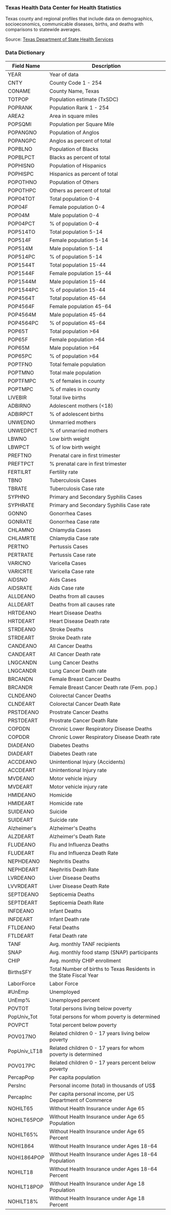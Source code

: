 ### Texas Health Data Center for Health Statistics

Texas county and regional profiles that include data on demographics, socioeconomics, communicable diseases, births, and deaths with comparisons to statewide averages.

Source:  [Texas Department of State Health Services](http://healthdata.dshs.texas.gov/HealthFactsProfiles)

### Data Dictionary

Field Name|	Description
---|----------
YEAR|	Year of data
CNTY|	County Code 1 - 254
CONAME|	County Name, Texas
TOTPOP|	Population estimate (TxSDC)
POPRANK|	Population Rank 1 - 254
AREA2|	Area in square miles
POPSQMI|	Population per Square Mile
POPANGNO|	Population of Anglos
POPANGPC|	Anglos as percent of total
POPBLNO|	Population of Blacks
POPBLPCT|	Blacks as percent of total
POPHISNO|	Population of Hispanics
POPHISPC|	Hispanics as percent of total
POPOTHNO|	Population of Others
POPOTHPC|	Others as percent of total
POP04TOT|	Total population 0-4
POP04F|	Female population 0-4
POP04M|	Male population 0-4
POP04PCT|	% of population 0-4
POP514TO|	Total population 5-14
POP514F|	Female population 5-14
POP514M|	Male population 5-14
POP514PC|	% of population 5-14
POP1544T|	Total population 15-44
POP1544F|	Female population 15-44
POP1544M|	Male population 15-44
POP1544PC|	% of population 15-44
POP4564T|	Total population 45-64
POP4564F|	Female population 45-64
POP4564M|	Male population 45-64
POP4564PC|	% of population 45-64
POP65T|	Total population >64
POP65F|	Female population >64
POP65M|	Male population >64
POP65PC|	% of population >64
POPTFNO|	Total female population
POPTMNO|	Total male population
POPTFMPC|	% of females in county
POPTMPC|	% of males in county
LIVEBIR|	Total live births
ADBIRNO|	Adolescent mothers (<18)
ADBIRPCT|	% of adolescent births
UNWEDNO|	Unmarried mothers
UNWEDPCT|	% of unmarried mothers
LBWNO|	Low birth weight
LBWPCT|	% of low birth weight
PREFTNO|	Prenatal care in first trimester
PREFTPCT|	% prenatal care in first trimester
FERTILRT|	Fertility rate
TBNO|	Tuberculosis Cases
TBRATE|	Tuberculosis Case rate 
SYPHNO|	Primary and Secondary Syphilis Cases
SYPHRATE|	Primary and Secondary Syphilis Case rate 
GONNO|	Gonorrhea Cases
GONRATE|	Gonorrhea Case rate 
CHLAMNO|	Chlamydia Cases
CHLAMRTE|	Chlamydia Case rate 
PERTNO|	Pertussis Cases
PERTRATE|	Pertussis Case rate 
VARICNO|	Varicella Cases
VARICRTE|	Varicella Case rate 
AIDSNO|	Aids Cases
AIDSRATE|	Aids Case rate 
ALLDEANO|	Deaths from all causes 
ALLDEART|	Deaths from all causes rate 
HRTDEANO|	Heart Disease Deaths
HRTDEART|	Heart Disease Death rate 
STRDEANO|	Stroke Deaths
STRDEART|	Stroke Death rate 
CANDEANO|	All Cancer Deaths
CANDEART|	All Cancer Death rate 
LNGCANDN|	Lung Cancer Deaths
LNGCANDR|	Lung Cancer Death rate 
BRCANDN|	Female Breast Cancer Deaths
BRCANDR|	Female Breast Cancer Death rate (Fem. pop.) 
CLNDEANO| Colorectal Cancer Deaths
CLNDEART| Colorectal Cancer Death Rate
PRSTDEANO| Prostrate Cancer Deaths
PRSTDEART| Prostrate Cancer Death Rate
COPDDN| Chronic Lower Respiratory Disease Deaths
COPDDR|	Chronic Lower Respiratory Disease Death rate 
DIADEANO|	Diabetes Deaths
DIADEART|	Diabetes Death rate 
ACCDEANO|	Unintentional Injury (Accidents)
ACCDEART|	Unintentional Injury rate
MVDEANO|	Motor vehicle injury
MVDEART|	Motor vehicle injury rate
HMIDEANO|	Homicide
HMIDEART|	Homicide rate
SUIDEANO|	Suicide
SUIDEART|	Suicide rate
Alzheimer's| Alzheimer's Deaths
ALZDEART| Alzheimer's Death Rate
FLUDEANO| Flu and Influenza Deaths
FLUDEART| Flu and Influenza Death Rate
NEPHDEANO| Nephritis Deaths
NEPHDEART| Nephritis Death Rate
LVRDEANO| Liver Disease Deaths
LVVRDEART| Liver Disease Death Rate
SEPTDEANO| Septicemia Deaths
SEPTDEART| Septicemia Death Rate
INFDEANO| Infant Deaths
INFDEART| Infant Death rate
FTLDEANO|	Fetal Deaths
FTLDEART|	Fetal Death rate
TANF|	Avg. monthly TANF recipients
SNAP|	Avg. monthly food stamp (SNAP) participants
CHIP|	Avg. monthly CHIP enrollment
BirthsSFY|	Total Number of births to Texas Residents in the State Fiscal Year
LaborForce|	Labor Force
#UnEmp|	Unemployed
UnEmp%|	Unemployed percent
POVTOT|	Total persons living below poverty
PopUniv_Tot|	Total persons for whom poverty is determined
POVPCT|	Total percent below poverty
POV017NO|	Related children 0 - 17 years living below poverty
PopUniv_LT18|	Related children 0 - 17 years for whom poverty is determined
POV017PC|	Related children 0 - 17 years percent below poverty
PercapPop|	Per capita population
PersInc|	Personal income (total) in thousands of US$
PercapInc|	Per capita personal income, per US Department of Commerce
NOHILT65| Without Health Insurance under Age 65
NOHILT65POP| Without Health Insurance under Age 65 Population
NOHILT65%| Without Health Insurance under Age 65 Percent
NOHI1864| Without Health Insurance under Ages 18-64
NOHI1864POP| Without Health Insurance under Ages 18-64 Population
NOHILT18| Without Health Insurance under Ages 18-64 Percent
NOHILT18POP| Without Health Insurance under Age 18 Population
NOHILT18%| Without Health Insurance under Age 18 Percent
